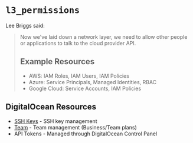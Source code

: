 # `l3_permissions`

Lee Briggs said:

> Now we've laid down a network layer, we need to allow other people or
> applications to talk to the cloud provider API.
>
> ## Example Resources
>
> - AWS: IAM Roles, IAM Users, IAM Policies
> - Azure: Service Principals, Managed Identities, RBAC
> - Google Cloud: Service Accounts, IAM Policies

## DigitalOcean Resources

- [SSH Keys][do-ssh-key] - SSH key management
- [Team][do-team] - Team management (Business/Team plans)
- API Tokens - Managed through DigitalOcean Control Panel

[do-ssh-key]: https://registry.terraform.io/providers/digitalocean/digitalocean/latest/docs/resources/ssh_key
[do-team]: https://registry.terraform.io/providers/digitalocean/digitalocean/latest/docs/resources/team
